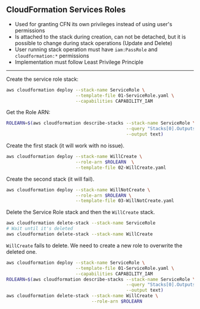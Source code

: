CloudFormation Services Roles
---
- Used for granting CFN its own privileges instead of using user's permissions
- Is attached to the stack during creation, can not be detached, but it is possible to change during stack operations (Update and Delete)
- User running stack operation must have `iam:PassRole` and `cloudformation:*` permissions
- Implementation must follow Least Privilege Principle
---
Create the service role stack:
```bash
aws cloudformation deploy --stack-name ServiceRole \
                          --template-file 01-ServiceRole.yaml \
                          --capabilities CAPABILITY_IAM
```
Get the Role ARN:
```bash
ROLEARN=$(aws cloudformation describe-stacks --stack-name ServiceRole \
                                             --query "Stacks[0].Outputs[0].OutputValue" \
                                             --output text)
```

Create the first stack (it will work with no issue).
```bash
aws cloudformation deploy --stack-name WillCreate \
                          --role-arn $ROLEARN  \
                          --template-file 02-WillCreate.yaml
```

Create the second stack (it will fail).
```bash
aws cloudformation deploy --stack-name WillNotCreate \
                          --role-arn $ROLEARN \
                          --template-file 03-WillNotCreate.yaml
```

Delete the Service Role stack and then the `WillCreate` stack.
```bash
aws cloudformation delete-stack --stack-name ServiceRole
# Wait until it's deleted
aws cloudformation delete-stack --stack-name WillCreate
```

`WillCreate` fails to delete. We need to create a new role to overwrite the deleted one.
```bash
aws cloudformation deploy --stack-name ServiceRole \
                          --template-file 01-ServiceRole.yaml \
                          --capabilities CAPABILITY_IAM
ROLEARN=$(aws cloudformation describe-stacks --stack-name ServiceRole \
                                             --query "Stacks[0].Outputs[0].OutputValue" \
                                             --output text)
aws cloudformation delete-stack --stack-name WillCreate \
                                --role-arn $ROLEARN
```
